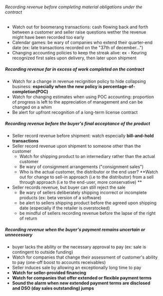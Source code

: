 ###### Recording revenue before completing material obligations under the contract

- Watch out for boomerang transactions: cash flowing back and forth  between a customer and seller raise questions wether the revenue might have been recorded too early
- Calendar games: be wary of  companies who extend their quarter-end date (ex: late transactions recorded on the "37th of december...")
- Changing accounting policies to keep the streak alive: ex - Keuring recognized first sales upon delivery, then later upon shipment

##### Recording revenue far in excess of work completed on the contract

- Watch for a change in revenue recignition policy to hide collapsing business: **especially when the new policy is percentage-of-completion(POC)**
- Watch for changing estimates when using POC accounting:  proportion of progress is left to the appreciation of management and can be changed on a whim
- Be alert for upfront recognition of a long-term license contract

##### Recording revenue before the buyer's  final acceptance of the product

- Seller record revenue before shipment: watch especially **bill-and-hold transactions**
- Seller record revenue upon shipment to someone other than the customer
  - Watch for shipping product to an internediary rather than the actual customer
  - Be wary of consignment arrangements ("consignment sales")
  - Who is the actual customer, the distributor or the end user? **Watch out for change to sell-in approach (i.e to the distributor) from a sell through approach (i.e to the end-user, more conservative) **
- Seller records revenue, but buyer can still reject the sale
  - Be wary of sellers deliberately shipping incorrect or incomplete products (ex: beta version of a software)
  - be alert to sellers shipping product before the agreed upon shipping date (especially if the retailer is overstocked)
  - be mindful of sellers recording revenue before the lapse of the right of return

##### Recording revenue when the buyer's payment remains uncertain or unnecessary

- buyer lacks the ability or the necessary approval to pay (ex: sale is contingent to outside funding)
- Watch for companies that change their assessment of customer's ability to pay (one-off boost to accounts receivables)
- Seller induces sale by allowing an exceptionally long time to pay
- **Watch for seller-provided financing**
- **Watch for companies that offer extended or flexible payment terms**
- **Sound the alarm when new extended payment terms are disclosed and DSO (day sales outstanding) jumps** 